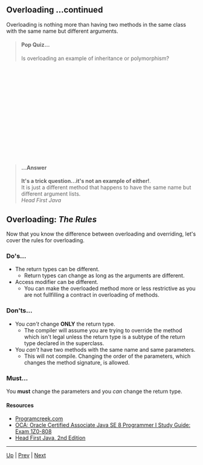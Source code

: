 ## Overloading ...continued

Overloading is nothing more than having two methods in the same class with the same name but different arguments.

> #### Pop Quiz...
>Is overloading an example of inheritance or polymorphism?

```


















```
> #### ...Answer
>**It's a trick question...it's not an example of either!**.  
It is just a different method that happens to have the same name but different argument lists.  
_Head First Java_

## Overloading: _The Rules_

Now that you know the difference between overloading and overriding, let's cover the rules for overloading.

### Do's...
* The return types can be different.
  * Return types can change as long as the arguments are different.
* Access modifier can be different.
  * You can make the overloaded method more or less restrictive as you are not fullfilling a contract in overloading of methods.

### Don'ts...
* You _can't_ change **ONLY** the return type.
  * The compiler will assume you are trying to override the method which isn't legal unless the return type is a subtype of the return type declared in the superclass.
* You _can't_ have two methods with the same name and same parameters. 
  * This will not compile.  Changing the order of the parameters, which changes the method signature, is allowed.

### Must...
You **must** change the parameters and you _can_ change the return type.
  
#### Resources
* [Programcreek.com](https://www.programcreek.com/2009/02/overriding-and-overloading-in-java-with-examples/)
* [OCA: Oracle Certified Associate Java SE 8 Programmer I Study Guide: Exam 1Z0-808](https://www.oreilly.com/library/view/oca-oracle-certified/9781118957424/)
* [Head First Java, 2nd Edition](https://www.oreilly.com/library/view/head-first-java/0596009208/)

<hr>

[Up](../master/README.md) | [Prev](https://github.com/robrides/methodoverloading/blob/master/overloadOverride.md) | [Next](https://github.com/robrides/methodoverloading/blob/master/overloadMethodChoiceAutoboxing.md)